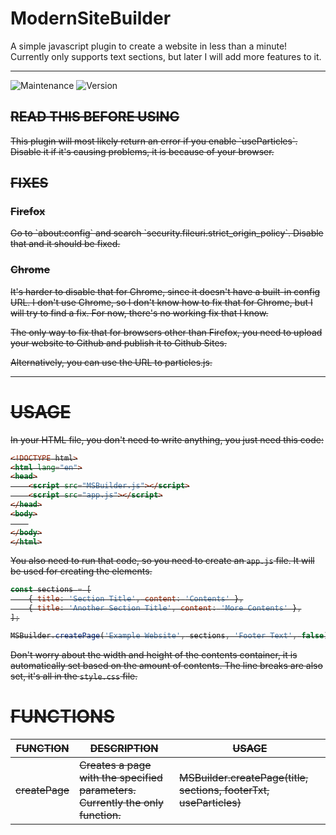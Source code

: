 # ModernSiteBuilder
A simple javascript plugin to create a website in less than a minute! Currently only supports text sections, but later I will add more features to it.

---

<img alt="Maintenance" src="https://img.shields.io/badge/Maintained-yes-green" /> <img alt="Version" src="https://img.shields.io/badge/Version-1.0.0-yellow" />

<del>
<h2>READ THIS BEFORE USING</h2>
This plugin will most likely return an error if you enable `useParticles`. Disable it if it's causing problems, it is because of your browser.
<h2>FIXES</h2>
<h3>Firefox</h3>
Go to `about:config` and search `security.fileuri.strict_origin_policy`. Disable that and it should be fixed.
<h3>Chrome</h3>
It's harder to disable that for Chrome, since it doesn't have a built-in config URL. I don't use Chrome, so I don't know how to fix that for Chrome, but I will try to find a fix. For now, there's no working fix that I know.

The only way to fix that for browsers other than Firefox, you need to upload your website to Github and publish it to Github Sites.

Alternatively, you can use the URL to particles.js.
</del>

---

# USAGE

In your HTML file, you don't need to write anything, you just need this code:
```html
<!DOCTYPE html>
<html lang="en">
<head>
    <script src="MSBuilder.js"></script>
    <script src="app.js"></script>
</head>
<body>
    
</body>
</html>
```

You also need to run that code, so you need to create an `app.js` file. It will be used for creating the elements.
```javascript
const sections = [
    { title: 'Section Title', content: 'Contents' },
    { title: 'Another Section Title', content: 'More Contents' },
];

MSBuilder.createPage('Example Website', sections, 'Footer Text', false);
```

Don't worry about the width and height of the contents container, it is automatically set based on the amount of contents. The line breaks are also set, it's all in the `style.css` file.

# FUNCTIONS

| FUNCTION   | DESCRIPTION                                                                | USAGE                                                          |
|------------|----------------------------------------------------------------------------|----------------------------------------------------------------|
| createPage | Creates a page with the specified parameters. Currently the only function. | MSBuilder.createPage(title, sections, footerTxt, useParticles) |
